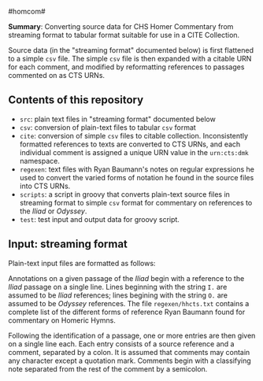#homcom#

**Summary**:  Converting source data for CHS Homer Commentary from streaming format to tabular format suitable for use in a CITE Collection. 

Source data (in the "streaming format" documented below) is first flattened to a simple `csv` file.  The simple `csv` file is then expanded with a citable URN for each comment, and modified by reformatting references to passages commented on as CTS URNs.



## Contents of this repository ##

- `src`: plain text files in "streaming format" documented below
- `csv`: conversion of plain-text files to tabular `csv` format
- `cite`: conversion of simple `csv` files to citable collection. Inconsistently formatted references to texts are converted to CTS URNs, and each individual comment is assigned a unique URN value in the `urn:cts:dmk` namespace.
- `regexen`: text files with Ryan Baumann's notes on regular expressions he used to convert the varied forms of notation he found in the source files into CTS URNs.
- `scripts`:  a script in groovy that converts plain-text source files in streaming format to simple `csv` format for commentary on references to the *Iliad* or *Odyssey*.
- `test`:  test input and output data for groovy script.

## Input: streaming format ##

Plain-text input files are formatted as follows:

Annotations on a given passage of the *Iliad* begin with a reference to the *Iliad* passage on a single line.  Lines beginning with the string `I.` are assumed to be *Iliad* references;  lines begining  with the string `O.` are assumed to be *Odyssey* references.  The file `regexen/hhcts.txt` contains a complete list of the different forms of reference Ryan Baumann found for commentary on Homeric Hymns.

Following the identification of a passage, one or more entries are then given on a single line each.  Each entry consists of a source reference and a comment, separated by a colon.  It is assumed that comments may contain any character except a quotation mark.  Comments begin with a classifying note separated from the rest of the comment by a semicolon.



